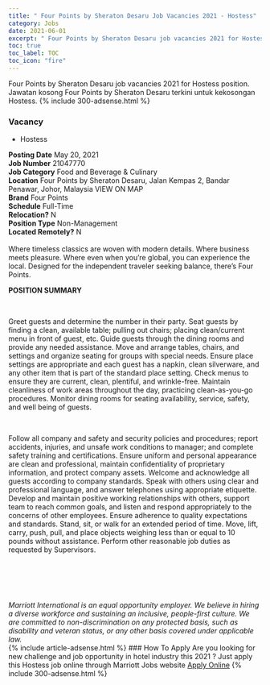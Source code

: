 ```yaml
---
title: " Four Points by Sheraton Desaru Job Vacancies 2021 - Hostess" 
category: Jobs 
date: 2021-06-01 
excerpt: " Four Points by Sheraton Desaru job vacancies 2021 for Hostess position. Jawatan kosong  Four Points by Sheraton Desaru terkini untuk kekosongan Hostess." 
toc: true 
toc_label: TOC 
toc_icon: "fire" 
--- 
```


 Four Points by Sheraton Desaru job vacancies 2021 for Hostess position. Jawatan kosong  Four Points by Sheraton Desaru terkini untuk kekosongan Hostess. 
{% include 300-adsense.html %} 
### Vacancy 
- Hostess 
<div><div><b>Posting Date</b> May 20, 2021<br><b>Job Number</b> 21047770<br><b>Job Category</b> Food and Beverage &amp; Culinary<br><b>Location</b> Four Points by Sheraton Desaru, Jalan Kempas 2, Bandar Penawar, Johor, Malaysia VIEW ON MAP<br><b>Brand</b> Four Points<br><b>Schedule</b> Full-Time<br><b>Relocation?</b> N<br><b>Position Type</b> Non-Management<br><b>Located Remotely?</b> N<br><br>Where timeless classics are woven with modern details. Where business meets pleasure. Where even when you&#8217;re global, you can experience the local. Designed for the independent traveler seeking balance, there&#8217;s Four Points.<br></div><div> <p><strong>POSITION SUMMARY</strong></p> <p>&#160;</p> <p>Greet guests and determine the number in their party. Seat guests by finding a clean, available table; pulling out chairs; placing clean/current menu in front of guest, etc. Guide guests through the dining rooms and provide any needed assistance. Move and arrange tables, chairs, and settings and organize seating for groups with special needs. Ensure place settings are appropriate and each guest has a napkin, clean silverware, and any other item that is part of the standard place setting. Check menus to ensure they are current, clean, plentiful, and wrinkle-free. Maintain cleanliness of work areas throughout the day, practicing clean-as-you-go procedures. Monitor dining rooms for seating availability, service, safety, and well being of guests.</p> <p>&#160;</p> <p>Follow all company and safety and security policies and procedures; report accidents, injuries, and unsafe work conditions to manager; and complete safety training and certifications. Ensure uniform and personal appearance are clean and professional, maintain confidentiality of proprietary information, and protect company assets. Welcome and acknowledge all guests according to company standards. Speak with others using clear and professional language, and answer telephones using appropriate etiquette. Develop and maintain positive working relationships with others, support team to reach common goals, and listen and respond appropriately to the concerns of other employees. Ensure adherence to quality expectations and standards. Stand, sit, or walk for an extended period of time. Move, lift, carry, push, pull, and place objects weighing less than or equal to 10 pounds without assistance. Perform other reasonable job duties as requested by Supervisors.</p> <p>&#160;</p> <p>&#160;</p> </div> <div> &#160;</div> <em>Marriott International is an equal opportunity employer.&#160;We believe in hiring a diverse workforce and sustaining an inclusive, people-first culture.&#160;We are committed to non-discrimination on&#160;any&#160;protected&#160;basis, such as disability and veteran status, or any other basis covered under applicable law.</em><br></div> 
{% include article-adsense.html %} 
### How To Apply 
Are you looking for new challenge and job opportunity in hotel industry this 2021 ?
Just apply this Hostess job online through Marriott Jobs website 
<a href="https://jobs.marriott.com/marriott/jobs/21047770?lang=en-us" class="btn btn--info" target="_blank" rel="nofollow noopenner">Apply Online</a> 
{% include 300-adsense.html %} 